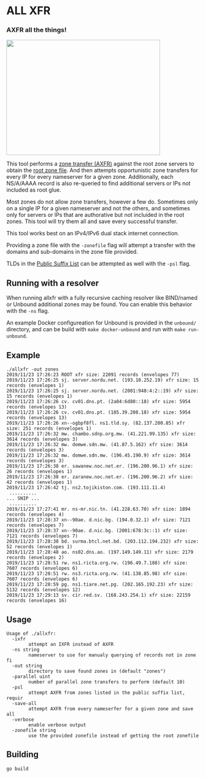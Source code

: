 # ALL XFR

### AXFR all the things!

<img src="https://user-images.githubusercontent.com/164192/69487828-764bc280-0e15-11ea-8f67-41dd27ac32d8.jpg" width="400" height="300">

This tool performs a [zone transfer (AXFR)](https://en.wikipedia.org/wiki/DNS_zone_transfer) against the root zone servers to obtain the [root zone file](https://www.iana.org/domains/root/files). And then attempts opportunistic zone transfers for every IP for every nameserver for a given zone. Additionally, each NS/A/AAAA record is also re-queried to find additional servers or IPs not included as root glue.

Most zones do not allow zone transfers, however a few do. Sometimes only on a single IP for a given nameserver and not the others, and sometimes only for servers or IPs that are authorative but not incluided in the root zones. This tool will try them all and save every successful transfer.

This tool works best on an IPv4/IPv6 dual stack internet connection.

Providing a zone file with the `-zonefile` flag will attempt a transfer with the domains and sub-domains in the zone file provided.

TLDs in the [Public Suffix List](https://publicsuffix.org/) can be attempted as well with the `-psl` flag.

## Running with a resolver

When running allxfr with a fully recursive caching resolver like BIND/named or Unbound additional zones may be found. You can enable this behavior with the `-ns` flag.

An example Docker configureation for Unbound is provided in the `unbound/` directory, and can be build with `make docker-unbound` and run with `make run-unbound`.


## Example

```
./allxfr -out zones
2019/11/23 17:26:23 ROOT xfr size: 22091 records (envelopes 77)
2019/11/23 17:26:25 sj. server.nordu.net. (193.10.252.19) xfr size: 15 records (envelopes 1)
2019/11/23 17:26:25 sj. server.nordu.net. (2001:948:4:2::19) xfr size: 15 records (envelopes 1)
2019/11/23 17:26:26 cv. cv01.dns.pt. (2a04:6d80::18) xfr size: 5954 records (envelopes 13)
2019/11/23 17:26:26 cv. cv01.dns.pt. (185.39.208.18) xfr size: 5954 records (envelopes 13)
2019/11/23 17:26:26 xn--ogbpf8fl. ns1.tld.sy. (82.137.200.85) xfr size: 251 records (envelopes 1)
2019/11/23 17:26:32 mw. chambo.sdnp.org.mw. (41.221.99.135) xfr size: 3614 records (envelopes 3)
2019/11/23 17:26:32 mw. domwe.sdn.mw. (41.87.5.162) xfr size: 3614 records (envelopes 3)
2019/11/23 17:26:32 mw. domwe.sdn.mw. (196.45.190.9) xfr size: 3614 records (envelopes 3)
2019/11/23 17:26:38 er. sawanew.noc.net.er. (196.200.96.1) xfr size: 26 records (envelopes 1)
2019/11/23 17:26:38 er. zaranew.noc.net.er. (196.200.96.2) xfr size: 42 records (envelopes 1)
2019/11/23 17:26:42 tj. ns2.tojikiston.com. (193.111.11.4) 
 ..........
... SNIP ...
 ..........
2019/11/23 17:27:41 mr. ns-mr.nic.tn. (41.228.63.70) xfr size: 1894 records (envelopes 4)
2019/11/23 17:28:37 xn--90ae. d.nic.bg. (194.0.32.1) xfr size: 7121 records (envelopes 7)
2019/11/23 17:28:37 xn--90ae. d.nic.bg. (2001:678:3c::1) xfr size: 7121 records (envelopes 7)
2019/11/23 17:28:38 bd. surma.btcl.net.bd. (203.112.194.232) xfr size: 52 records (envelopes 1)
2019/11/23 17:28:48 ao. ns02.dns.ao. (197.149.149.11) xfr size: 2179 records (envelopes 2)
2019/11/23 17:28:51 rw. ns1.ricta.org.rw. (196.49.7.188) xfr size: 7607 records (envelopes 6)
2019/11/23 17:28:51 rw. ns3.ricta.org.rw. (41.138.85.98) xfr size: 7607 records (envelopes 6)
2019/11/23 17:28:59 pg. ns1.tiare.net.pg. (202.165.192.23) xfr size: 5132 records (envelopes 12)
2019/11/23 17:29:13 sv. cir.red.sv. (168.243.254.1) xfr size: 22159 records (envelopes 16)
```

## Usage

```
Usage of ./allxfr:
  -ixfr
        attempt an IXFR instead of AXFR
  -ns string
        nameserver to use for manualy querying of records not in zone fi
  -out string
        directory to save found zones in (default "zones")
  -parallel uint
        number of parallel zone transfers to perform (default 10)
  -psl
        attempt AXFR from zones listed in the public suffix list, requir
  -save-all
        attempt AXFR from every nameserfer for a given zone and save all
  -verbose
        enable verbose output
  -zonefile string
        use the provided zonefile instead of getting the root zonefile
```

## Building

```
go build
```
